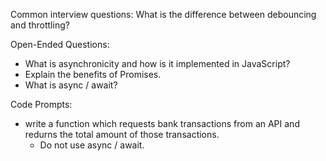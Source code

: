Common interview questions:
What is the difference between debouncing and throttling?


Open-Ended Questions:
- What is asynchronicity and how is it implemented in JavaScript?
- Explain the benefits of Promises.
- What is async / await?

Code Prompts:
- write a function which requests bank transactions from an API and redurns the total amount of those transactions.
  - Do not use async / await.  